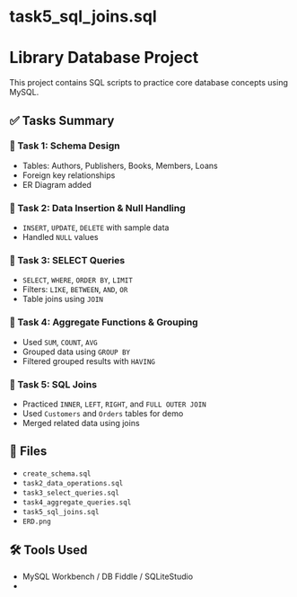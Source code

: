 # task5_sql_joins.sql


# Library Database Project

This project contains SQL scripts to practice core database concepts using MySQL.

## ✅ Tasks Summary

### 📌 Task 1: Schema Design
- Tables: Authors, Publishers, Books, Members, Loans
- Foreign key relationships
- ER Diagram added

### 📌 Task 2: Data Insertion & Null Handling
- `INSERT`, `UPDATE`, `DELETE` with sample data
- Handled `NULL` values

### 📌 Task 3: SELECT Queries
- `SELECT`, `WHERE`, `ORDER BY`, `LIMIT`
- Filters: `LIKE`, `BETWEEN`, `AND`, `OR`
- Table joins using `JOIN`

### 📌 Task 4: Aggregate Functions & Grouping
- Used `SUM`, `COUNT`, `AVG`
- Grouped data using `GROUP BY`
- Filtered grouped results with `HAVING`

### 📌 Task 5: SQL Joins
- Practiced `INNER`, `LEFT`, `RIGHT`, and `FULL OUTER JOIN`
- Used `Customers` and `Orders` tables for demo
- Merged related data using joins

## 📂 Files
- `create_schema.sql`
- `task2_data_operations.sql`
- `task3_select_queries.sql`
- `task4_aggregate_queries.sql`
- `task5_sql_joins.sql`
- `ERD.png`

## 🛠 Tools Used
- MySQL Workbench / DB Fiddle / SQLiteStudio
- 

